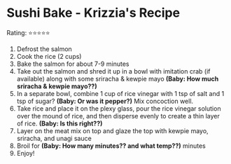 # Sushi Bake - Krizzia's Recipe
Rating: :star::star::star::star::star:  

1. Defrost the salmon
2. Cook the rice (2 cups)
3. Bake the salmon for about 7-9 minutes
4. Take out the salmon and shred it up in a bowl with imitation crab (if available) along with some sriracha & kewpie mayo **(Baby: How much sriracha & kewpie mayo??)**
5. In a separate bowl, combine 1 cup of rice vinegar with 1 tsp of salt and 1 tsp of sugar? **(Baby: Or was it pepper?)** Mix concoction well.
6. Take rice and place it on the plexy glass, pour the rice vinegar solution over the mound of rice, and then disperse evenly to create a thin layer of rice. **(Baby: Is this right??)**
7. Layer on the meat mix on top and glaze the top with kewpie mayo, sriracha, and unagi sauce
8. Broil for **(Baby: How many minutes?? and what temp??)** minutes
9. Enjoy!
